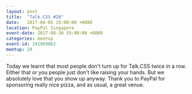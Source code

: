 ```yaml
---
layout: post
title:  "Talk.CSS #20"
date:   2017-06-05 19:00:00 +0800
location: PayPal Singapore
event-date: 2017-08-30 19:00:00 +0800
categories: meetup
event-id: 241969862
meetup: 20
---
```

Today we learnt that most people don't turn up for Talk.CSS twice in a row. Either that or you people just don't like raising your hands. But we absolutely love that you show up anyway. Thank you to PayPal for sponsoring really nice pizza, and as usual, a great venue.

